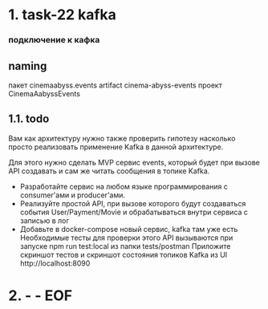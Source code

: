 # 1. task-22 kafka

### подключение к кафка



## naming
пакет cinemaabyss.events
artifact cinema-abyss-events
проект CinemaAabyssEvents

## 1.1. todo
Вам как архитектуру нужно также проверить гипотезу насколько просто реализовать применение Kafka в данной архитектуре.

Для этого нужно сделать MVP сервис events, который будет при вызове API создавать и сам же читать сообщения в топике Kafka.

- Разработайте сервис на любом языке программирования с consumer'ами и producer'ами.
- Реализуйте простой API, при вызове которого будут создаваться события User/Payment/Movie и обрабатываться внутри сервиса с записью в лог
- Добавьте в docker-compose новый сервис, kafka там уже есть
Необходимые тесты для проверки этого API вызываются при запуске npm run test:local из папки tests/postman
Приложите скриншот тестов и скриншот состояния топиков Kafka из UI http://localhost:8090

# 2. - - EOF
